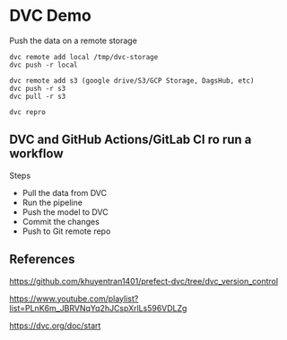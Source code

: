 # DVC Demo

Push the data on a remote storage

``` 
dvc remote add local /tmp/dvc-storage
dvc push -r local
```

``` 
dvc remote add s3 (google drive/S3/GCP Storage, DagsHub, etc)
dvc push -r s3
dvc pull -r s3
``` 

```
dvc repro
```

## DVC and GitHub Actions/GitLab CI ro run a workflow

Steps 

- Pull the data from DVC 
- Run the pipeline
- Push the model to DVC
- Commit the changes
- Push to Git remote repo

## References

https://github.com/khuyentran1401/prefect-dvc/tree/dvc_version_control

https://www.youtube.com/playlist?list=PLnK6m_JBRVNqYq2hJCspXrlLs596VDLZg

https://dvc.org/doc/start
